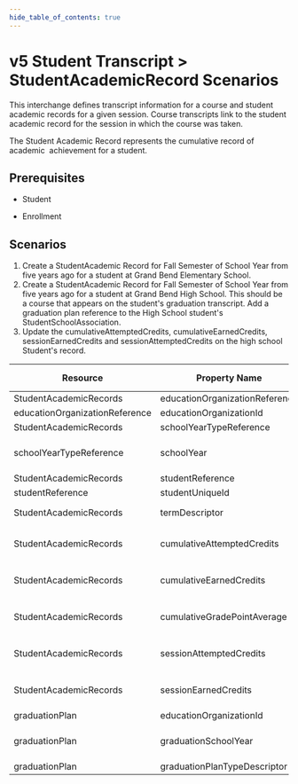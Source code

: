 ```yaml
---
hide_table_of_contents: true
---
```


# v5 Student Transcript > StudentAcademicRecord Scenarios

This interchange defines transcript information for a course and student
academic records for a given session. Course transcripts link to the student
academic record for the session in which the course was taken.

The Student Academic Record represents the cumulative record of academic
 achievement for a student.

## Prerequisites

* Student

* Enrollment

## Scenarios

1. Create a StudentAcademic Record for Fall Semester of School Year from five years
   ago for a student at Grand Bend Elementary School.
2. Create a StudentAcademic Record for Fall Semester of School Year from five years
   ago for a student at Grand Bend High School. This should be a course that appears on the student's graduation transcript. Add a graduation plan reference to the High School student's StudentSchoolAssociation.
3. Update the cumulativeAttemptedCredits, cumulativeEarnedCredits, sessionEarnedCredits
   and sessionAttemptedCredits on the high school Student's record.

| Resource                       | Property Name                  | Is Collection | Data Type                      | Required | Scenario 1: POST                 | Scenario 2: POST                   | Scenario 3: PUT                               |
| ------------------------------ | ------------------------------ | ------------- | ------------------------------ | -------- | -------------------------------- | ---------------------------------- | --------------------------------------------- |
| StudentAcademicRecords         | educationOrganizationReference | FALSE         | educationOrganizationReference | REQUIRED |                                  |                                    |                                               |
| educationOrganizationReference | educationOrganizationId        | FALSE         | integer                        | REQUIRED | 255901107                        | 255901001                          | 255901001                                     |
| StudentAcademicRecords         | schoolYearTypeReference        | FALSE         | schoolYearTypeReference        | REQUIRED |                                  |                                    |                                               |
| schoolYearTypeReference        | schoolYear                     | FALSE         | integer                        | REQUIRED | \[Current School Year\]          | \[Current School Year\]            | \[Current School Year\]                       |
| StudentAcademicRecords         | studentReference               | FALSE         | studentReference               | REQUIRED |                                  |                                    |                                               |
| studentReference               | studentUniqueId                | FALSE         | string                         | REQUIRED | 111111                           | 222222                             | 222222                                        |
| StudentAcademicRecords         | termDescriptor                 | FALSE         | string                         | REQUIRED | Fall Semester                    | Fall Semester                      | Fall Semester                                 |
| StudentAcademicRecords         | cumulativeAttemptedCredits     | FALSE         | decimal                        | REQUIRED | \[System calculated value \| 0\] | \[System calculated value \| 40\]  | \[Previous systemcalculated value + 3 \| 43\] |
| StudentAcademicRecords         | cumulativeEarnedCredits        | FALSE         | decimal                        | REQUIRED | \[System calculated value \| 0\] | \[System calculated value \| 38\]  | \[Previous systemcalculated value + 3 \| 41\] |
| StudentAcademicRecords         | cumulativeGradePointAverage    | FALSE         | decimal                        | REQUIRED |                                  | \[System calculated value \| 3.0\] | \[System calculated value \| 3.0\]            |
| StudentAcademicRecords         | sessionAttemptedCredits        | FALSE         | decimal                        | REQUIRED |                                  | \[System calculated value \| 3\]   | \[Previous systemcalculated value + 3 \| 6\]  |
| StudentAcademicRecords         | sessionEarnedCredits           | FALSE         | decimal                        | REQUIRED |                                  | \[System calculated value \| 3\]   | \[Previous systemcalculated value + 3 \| 6\]  |
| graduationPlan        | educationOrganizationId        | FALSE         | integer                        | REQUIRED |                                  | 255901001                          |                                               |
| graduationPlan        | graduationSchoolYear           | FALSE         | integer                        | REQUIRED |                                  | \[Current of future school year\]  |                                               |
| graduationPlan       | graduationPlanTypeDescriptor   | FALSE         | graduationPlanTypeDescriptor   | REQUIRED |                                  | Recommended                        |                                               |
